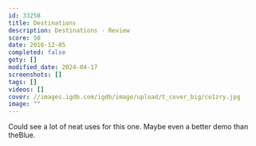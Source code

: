 ```yaml
---
id: 33258
title: Destinations
description: Destinations - Review
score: 50
date: 2016-12-05
completed: false
goty: []
modified_date: 2024-04-17
screenshots: []
tags: []
videos: []
cover: //images.igdb.com/igdb/image/upload/t_cover_big/co1zry.jpg
image: ""
---
```

Could see a lot of neat uses for this one. Maybe even a better demo than theBlue.